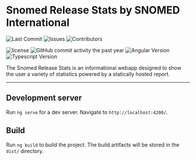 # Snomed Release Stats by SNOMED International

![Last Commit](https://img.shields.io/github/last-commit/ihtsdo/snomed-release-stats-ui/develop)
![Issues](https://img.shields.io/github/issues/ihtsdo/snomed-release-stats-ui)
![Contributors](https://img.shields.io/github/contributors/ihtsdo/snomed-release-stats-ui)

![license](https://img.shields.io/badge/License-Apache%202.0-blue.svg)
![GitHub commit activity the past year](https://img.shields.io/github/commit-activity/m/ihtsdo/snomed-release-stats-ui/develop)
![Angular Version](https://img.shields.io/github/package-json/dependency-version/ihtsdo/snomed-release-stats-ui/@angular/core)
![Typescript Version](https://img.shields.io/github/package-json/dependency-version/ihtsdo/snomed-release-stats-ui/dev/typescript)

The Snomed Release Stats is an informational webapp designed to show the user a variety of statistics powered by a statically hosted report.

---

## Development server

Run `ng serve` for a dev server. Navigate to `http://localhost:4200/`.

## Build

Run `ng build` to build the project. The build artifacts will be stored in the `dist/` directory.
